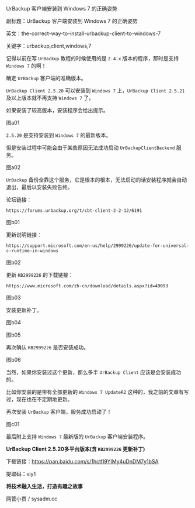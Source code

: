 UrBackup 客户端安装到 Windows 7 的正确姿势

副标题：UrBackup 客户端安装到 Windows 7 的正确姿势

英文：the-correct-way-to-install-urbackup-client-to-windows-7

关键字：urbackup,client,windows,7





记得以前在写 `UrBackup` 教程的时候使用的是 `2.4.x` 版本的程序，那时是支持 `Windows 7` 的啊！



确定 `UrBackup` 客户端的准确版本。

`UrBackup Client 2.5.20` 可以安装到 `Windows 7` 上，`UrBackup Client 2.5.21` 及以上版本就不再支持 `Windows 7` 了。



如果安装了较高版本，安装程序会给出提示。

图a01



`2.5.20` 是支持安装到 `Windows 7` 的最新版本。

但是安装过程中可能会由于某些原因无法成功启动 `UrBackupClientBackend` 服务。

图a02



`UrBackup` 备份全靠这个服务，它是根本的根本，无法启动的话安装程序就会自动退出，最后以安装失败告终。





论坛链接：

```
https://forums.urbackup.org/t/cbt-client-2-2-12/6191
```

图b01



更新说明链接：

```
https://support.microsoft.com/en-us/help/2999226/update-for-universal-c-runtime-in-windows
```

图b02





更新 `KB2999226` 的下载链接：

```
https://www.microsoft.com/zh-cn/download/details.aspx?id=49093
```

图b03



安装更新补丁。

图b04

图b05



再次确认 `KB2999226` 是否安装成功。

图b06



当然，如果你安装过这个更新，那么多半 `UrBackup Client` 应该是会安装成功的。

比如你安装的是带有全部更新的 `Windows 7 UpdateR2` 这种的，我之前的文章有写过，现在也在不定期地更新。



再次安装 `UrBackup` 客户端，服务成功启动了！

图c01





最后附上支持 `Windows 7` 最新版的 `UrBackup` 客户端安装程序。

**UrBackup Client 2.5.20多平台版本(含 `KB2999226` 更新补丁)**

下载链接：https://pan.baidu.com/s/1hctfI9YIMy4uDnDM7y1bSA

提取码：viy1







**将技术融入生活，打造有趣之故事**

网管小贾 / sysadm.cc